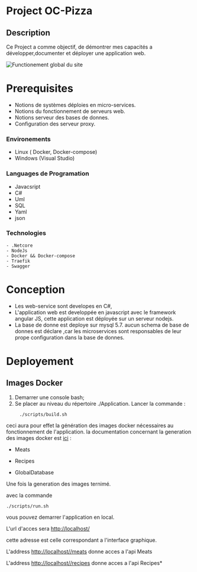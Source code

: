 # Project OC-Pizza

  

## Description
Ce Project a comme objectif, de démontrer mes capacités a développer,documenter et déployer une application web.

![Functionement global du site](https://github.com/diegopatinodoprr/oc-pizza/blob/master/Documentation/solution%20fonctionelle%20.png)

  

# Prerequisites
- Notions de systèmes déploies en micro-services.
- Notions du fonctionnement de serveurs web. 
- Notions serveur des bases de donnes.
- Configuration des serveur proxy.

  
### Environements
 - Linux ( Docker, Docker-compose)
 - Windows (Visual Studio)
### Languages de Programation  
 - Javacsript
 - C#
 - Uml
 - SQL
 - Yaml
 - json
### Technologies
	- .Netcore
	- NodeJs
	- Docker && Docker-compose
	- Traefik
	- Swagger
#  Conception
 - Les web-service sont developes en C#,
  - L'application web est developpée en javascript avec le framework angular JS, cette application est déployée sur un serveur nodejs.
   - La base de donne est deploye sur mysql 5.7. aucun schema de base de donnes est déclare ,car les microservices sont responsables de leur prope configuration dans la base de donnes.

  

# Deployement  

## Images Docker 
  

 1. Demarrer une console bash; 
 2. Se placer au niveau du répertoire ./Application. Lancer la commande : 

  

    
   

`     ./scripts/build.sh`
       

ceci aura pour effet la génération des images docker nécessaires au fonctionnement de l'application. la documentation concernant la generation des images docker est [ici](/Documentation/Docker-Images.md) :

  
  

- Meats

- Recipes

- GlobalDatabase

  

Une fois la generation des images ternimé.

avec la commande

  

`./scripts/run.sh`

vous pouvez demarrer l'application en local.

  

L'url d'acces sera [http://localhost/](http://localhost/)

cette adresse est celle correspondant a l'interface graphique.

  

L'address [http://localhost//meats](http://localhost//meats) donne acces a l'api Meats

L'address [http://localhost//recipes](http://localhost//meats) donne acces a l'api Recipes*
